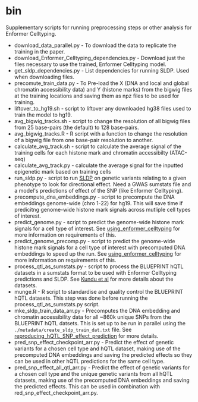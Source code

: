 # bin

Supplementary scripts for running preprocessing steps or other analysis
for Enformer Celltyping.

* download_data_parallel.py - To download the data to replicate the training
  in the paper.
* download_Enformer_Celltyping_dependencies.py - Download just the files necessary
  to use the trained, Enformer Celltyping model.
* get_sldp_dependencies.py - List dependencies for running SLDP. Used when 
  downloading files.
* precomute_train_data.py - To Pre-load the X (DNA and local and global chromatin
  accessibility data) and Y (histone marks) from the bigwig files at the training
  locations and saving them as npz files to be used for training.
* liftover_to_hg19.sh - script to liftover any downloaded hg38 files used to train 
  the model to hg19.
* avg_bigwig_tracks.sh - script to change the resolution of all bigwig files from 25
  base-pairs (the default) to 128 base-pairs.
* avg_bigwig_tracks.R - R script with a function to change the resolution of a bigwig 
  file from one base-pair resolution to another.
* calculate_avg_track.sh - script to calculate the average signal of the training cells
  for each histone mark and chromatin accessibilty (ATAC-seq)
* calculate_avg_track.py - calculate the average signal for the inputted epigenetic mark
  based on training cells
* run_sldp.py - script to run [SLDP](https://www.ncbi.nlm.nih.gov/pmc/articles/PMC6202062/)
  on genetic variants relating to a given phenotype to look for directional effect. Need a
  GWAS sumstats file and a model's predictions of effect of the SNP (like Enformer Celltyping).
* precompute_dna_embeddings.py - script to precompute the DNA embeddings genome-wide (chro 1-22)
  for hg19. This will save time if predicitng genome-wide histone mark signals across mutliple 
  cell types of interest.
* predict_genome.py - script to predict the genome-wide histone mark signals for a cell type of 
  interest. See [using_enformer_celltyping](https://github.com/neurogenomics/EnformerCelltyping/blob/master/using_enformer_celltyping.ipynb)
  for more information on requirements of this.
* predict_genome_precomp.py - script to predict the genome-wide histone mark signals for a cell 
  type of interest with precomputed DNA embeddings to speed up the run. See 
[using_enformer_celltyping](https://github.com/neurogenomics/EnformerCelltyping/blob/master/using_enformer_celltyping.ipynb)
  for more information on requirements of this.
* process_qtl_as_sumstats.py - script to process the BLUEPRINT hQTL datasets in a sumstats format
  to be used with Enformer Celltyping predictions and SLDP. See 
  [Kundu et al](https://www.biorxiv.org/content/10.1101/2020.01.15.907436v1.full) for more details 
  about the datasets.
* munge.R - R script to standardise and quality control the BLUEPRINT hQTL datasets. This step was
  done before running the process_qtl_as_sumstats.py script.
* mke_sldp_train_data_arr.py - Precomputes the DNA embedding and chromatin accessibility data for all
  ~860k unique SNPs from the BLUEPRINT hQTL datsets. This is set up to be run in parallel using the 
  `./metadata/create_sldp_train_dat.txt` file. See [reproducing_hQTL_SNP_effect_prediction](https://github.com/neurogenomics/EnformerCelltyping/blob/master/reproducing_hQTL_SNP_effect_prediction.ipynb) for more details.
* pred_snp_effect_checkpoint_arr.py - Predict the effect of genetic variants for a chosen cell type and 
hQTL dataset, making use of the precomputed DNA embeddings and saving the predicted effects so they can
be used in other hQTL predictions for the same cell type.
* pred_snp_effect_all_qtl_arr.py - Predict the effect of genetic variants for a chosen cell type and
the unique genetic variants from all hQTL datasets, making use of the precomputed DNA embeddings and 
saving the predicted effects. This can be used in combination with red_snp_effect_checkpoint_arr.py. 

